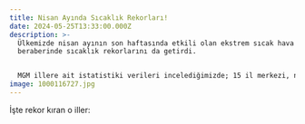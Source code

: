 ```yaml
---
title: Nisan Ayında Sıcaklık Rekorları!
date: 2024-05-25T13:33:00.000Z
description: >-
  Ülkemizde nisan ayının son haftasında etkili olan ekstrem sıcak hava dalgası,
  beraberinde sıcaklık rekorlarını da getirdi.


  MGM illere ait istatistiki verileri incelediğimizde; 15 il merkezi, nisan ayı en yüksek sıcaklık rekorunu egale etti.
image: 1000116727.jpg
---
```

İşte rekor kıran o iller:
